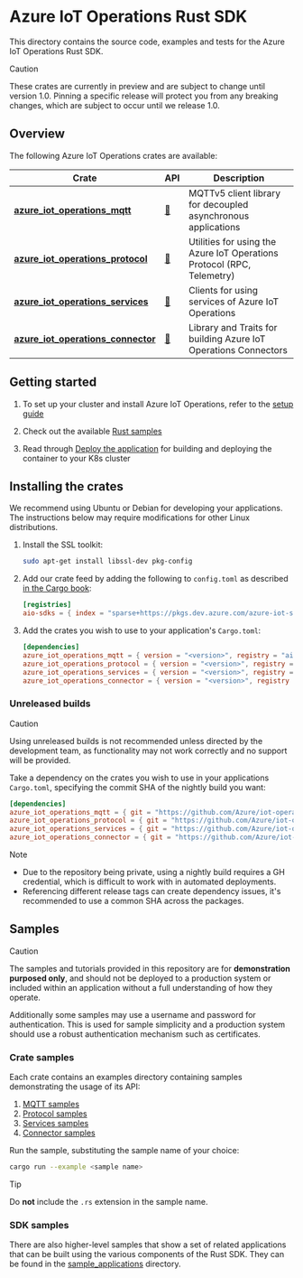 # Azure IoT Operations Rust SDK

This directory contains the source code, examples and tests for the Azure IoT Operations Rust SDK.

> [!CAUTION]
> These crates are currently in preview and are subject to change until version 1.0.
> Pinning a specific release will protect you from any breaking changes, which are subject to occur until we release 1.0.

## Overview

The following Azure IoT Operations crates are available:

| Crate | API | Description |
|-|-|-|
| [**azure_iot_operations_mqtt**](azure_iot_operations_mqtt) | [:link:](https://azure.github.io/iot-operations-sdks/rust/azure_iot_operations_mqtt/) | MQTTv5 client library for decoupled asynchronous applications |
| [**azure_iot_operations_protocol**](azure_iot_operations_protocol) | [:link:](https://azure.github.io/iot-operations-sdks/rust/azure_iot_operations_protocol/) | Utilities for using the Azure IoT Operations Protocol (RPC, Telemetry) |
| [**azure_iot_operations_services**](azure_iot_operations_services) | [:link:](https://azure.github.io/iot-operations-sdks/rust/azure_iot_operations_services/) | Clients for using services of Azure IoT Operations |
| [**azure_iot_operations_connector**](azure_iot_operations_connector) | [:link:](https://azure.github.io/iot-operations-sdks/rust/azure_iot_operations_connector/) | Library and Traits for building Azure IoT Operations Connectors |

## Getting started

1. To set up your cluster and install Azure IoT Operations, refer to the [setup guide](/doc/setup.md)

1. Check out the available [Rust samples](#samples)

1. Read through [Deploy the application](/doc/edge_application/deploy.md) for building and deploying the container to your K8s cluster

## Installing the crates

We recommend using Ubuntu or Debian for developing your applications. The instructions below may require modifications for other Linux distributions.

1. Install the SSL toolkit:

    ```bash
    sudo apt-get install libssl-dev pkg-config
    ```

2. Add our crate feed by adding the following to `config.toml` as described [in the Cargo book](https://doc.rust-lang.org/cargo/reference/config.html):

    ```toml
    [registries]
    aio-sdks = { index = "sparse+https://pkgs.dev.azure.com/azure-iot-sdks/iot-operations/_packaging/preview/Cargo/index/" }
    ```

3. Add the crates you wish to use to your application's `Cargo.toml`:

    ```toml
    [dependencies]
    azure_iot_operations_mqtt = { version = "<version>", registry = "aio-sdks" }
    azure_iot_operations_protocol = { version = "<version>", registry = "aio-sdks" }
    azure_iot_operations_services = { version = "<version>", registry = "aio-sdks" }
    azure_iot_operations_connector = { version = "<version>", registry = "aio-sdks" }
    ```

### Unreleased builds

> [!CAUTION]
> Using unreleased builds is not recommended unless directed by the development team, as functionality may not work correctly and no support will be provided.

Take a dependency on the crates you wish to use in your applications `Cargo.toml`, specifying the commit SHA of the nightly build you want:

   ```toml
   [dependencies]
   azure_iot_operations_mqtt = { git = "https://github.com/Azure/iot-operations-sdks.git", rev = "<commit SHA here>"}
   azure_iot_operations_protocol = { git = "https://github.com/Azure/iot-operations-sdks.git", rev = "<commit SHA here>" }
   azure_iot_operations_services = { git = "https://github.com/Azure/iot-operations-sdks.git", rev = "<commit SHA here>" }
   azure_iot_operations_connector = { git = "https://github.com/Azure/iot-operations-sdks.git", rev = "<commit SHA here>" }
   ```

> [!NOTE]
> * Due to the repository being private, using a nightly build requires a GH credential, which is difficult to work with in automated deployments.
> * Referencing different release tags can create dependency issues, it's recommended to use a common SHA across the packages.

## Samples

> [!CAUTION]
>
> The samples and tutorials provided in this repository are for **demonstration purposed only**, and should not be deployed to a production system or included within an application without a full understanding of how they operate.
>
> Additionally some samples may use a username and password for authentication. This is used for sample simplicity and a production system should use a robust authentication mechanism such as certificates.

### Crate samples

Each crate contains an examples directory containing samples demonstrating the usage of its API:

1. [MQTT samples](/rust/azure_iot_operations_mqtt/examples)
1. [Protocol samples](/rust/azure_iot_operations_protocol/examples)
1. [Services samples](/rust/azure_iot_operations_services/examples)
1. [Connector samples](/rust/azure_iot_operations_connector/examples)

Run the sample, substituting the sample name of your choice:

```bash
cargo run --example <sample name>
```

> [!TIP]
> Do **not** include the `.rs` extension in the sample name.

### SDK samples

There are also higher-level samples that show a set of related applications that can be built using the various components of the Rust SDK. They can be found in the [sample_applications](./sample_applications) directory.
